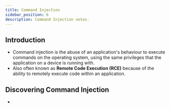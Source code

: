 ```yaml
---
title: Command Injection
sidebar_position: 6
description: Command Injection notes.
---
```


## Introduction
-  Command injection is the abuse of an application's behaviour to execute commands on the operating system, using the same privileges that the application on a device is running with.
-  Also often known as **Remote Code Execution (RCE)** because of the ability to remotely execute code within an application.

## Discovering Command Injection
- 